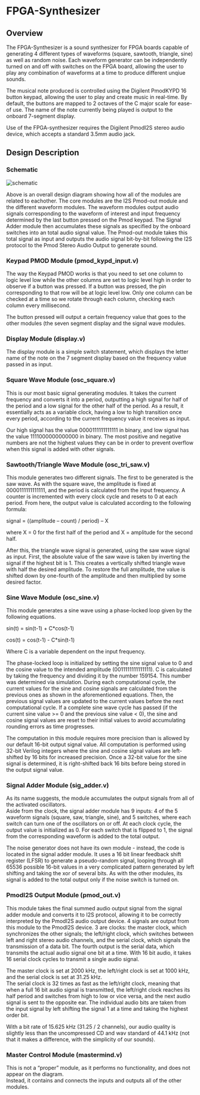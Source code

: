 # FPGA-Synthesizer
## Overview

The FPGA-Synthesizer is a sound synthesizer for FPGA boards capable of generating 4 different types of waveforms
(square, sawtooth, triangle, sine) as well as random noise. Each waveform generator can be independently turned on
and off with switches on the FPGA board, allowing the user to play any combination of waveforms at a time to
produce different unqiue sounds.  

The musical note produced is controlled using the Digilent PmodKYPD 16 button keypad,
allowing the user to play and create music in real-time. By default, the buttons are mapped to 2 octaves of the C
major scale for ease-of use. The name of the note currently being played is output to the onboard 7-segment display.

Use of the FPGA-synthesizer requires the Digilent PmodI2S stereo audio device, which accepts a standard 3.5mm audio jack.

## Design Description
### Schematic
![schematic](https://cloud.githubusercontent.com/assets/10604384/13713739/6f4e9f86-e77f-11e5-9187-544b286e3d0e.png)

Above is an overall design diagram showing how all of the modules are related to eachother. The core modules are the
I2S Pmod-out module and the different waveform modules. 
The waveform modules output audio signals corresponding to the waveform of interest and input frequency
determined by the last button pressed on the Pmod keypad.
The Signal Adder module then accumulates these signals as specified by the onboard switches into an total audio signal value.
The Pmod-out module takes this total signal as input and outputs the audio signal bit-by-bit following the I2S protocol
to the Pmod Stereo Audio Output to generate sound.

### Keypad PMOD Module (pmod_kypd_input.v)
The way the Keypad PMOD works is that you need to set one column to logic level low while the other columns are set to logic
level high in order to observe if a button was pressed. If a button was pressed, the pin corresponding to that row will be at
logic level low. Only one column can be checked at a time so we rotate through each column, checking each column every millisecond.

The button pressed will output a certain frequency value that goes to the other modules (the seven segment display and the
signal wave modules.

### Display Module (display.v)
The display module is a simple switch statement, which displays the letter name of the note on the 7 segment display based
on the frequency value passed in as input.

### Square Wave Module (osc_square.v)
This is our most basic signal generating modules. It takes the current frequency and converts it into a period, outputting
a high signal for half of the period and a low signal for the other half of the period. As a result, it essentially acts as
a variable clock, having a low to high transition once every period, according to the current frequency value it receives as input.

Our high signal has the value 0000111111111111 in binary, and low signal has the value 1111000000000000 in binary.
The most positive and negative numbers are not the highest values they can be in order to prevent overflow when this signal
is added with other signals.

### Sawtooth/Triangle Wave Module (osc_tri_saw.v)
This module generates two different signals.  The first to be generated is the saw wave.  As with the square wave,
the amplitude is fixed at 0000111111111111, and the period is calculated from the input frequency.  A counter is incremented
with every clock cycle and resets to 0 at each period.  From here, the output value is calculated according to the following formula:

signal = ((amplitude – count) / period) – X

where X = 0 for the first half of the period and X = amplitude for the second half.

After this, the triangle wave signal is generated, using the saw wave signal as input.  First, the absolute value of the saw
wave is taken by inverting the signal if the highest bit is 1.  This creates a vertically shifted triangle wave with half the
desired amplitude.  To restore the full amplitude, the value is shifted down by one-fourth of the amplitude and then multiplied
by some desired factor.

### Sine Wave Module (osc_sine.v)
This module generates a sine wave using a phase-locked loop given by the following equations.

sin(t) = sin(t-1) + C*cos(t-1)

cos(t) = cos(t-1) - C*sin(t-1)

Where C is a variable dependent on the input frequency.

The phase-locked loop is initialized by setting the sine signal value to 0 and the cosine value to the intended 
amplitude (0011111111111111). C is calculated by taking the frequency and dividing it by the number 159154. This 
number was determined via simulation. During each computational cycle, the current values for the sine and cosine 
signals are calculated from the previous ones as shown in the aforementioned equations. Then, the previous signal 
values are updated to the current values before the next computational cycle. If a complete sine wave cycle has 
passed (if the current sine value >= 0 and the previous sine value < 0), the sine and cosine signal values are 
reset to their initial values to avoid accumulating rounding errors as time progresses.

The computation in this module requires more precision than is allowed by our default 16-bit output signal value. 
All computation is performed using 32-bit Verilog integers where the sine and cosine signal values are left-shifted 
by 16 bits for increased precision. Once a 32-bit value for the sine signal is determined, it is right-shifted back 
16 bits before being stored in the output signal value.

### Signal Adder Module (sig_adder.v)
As its name suggests, the module accumulates the output signals from all of the activated oscillators.  
Aside from the clock, the signal adder module has 9 inputs: 4 of the 5 waveform signals (square, saw, triangle, sine), 
and 5 switches, where each switch can turn one of the oscillators on or off.  At each clock cycle, the output value is 
initialized as 0.  For each switch that is flipped to 1, the signal from the corresponding waveform is added to the 
total output.

The noise generator does not have its own module - instead, the code is located in the signal adder module. 
It uses a 16 bit linear feedback shift register (LFSR) to generate a pseudo-random signal, looping through all 
65536 possible 16-bit values in a very complicated pattern generated by left shifting and taking the xor of several bits. 
As with the other modules, its signal is added to the total output only if the noise switch is turned on.

### PmodI2S Output Module (pmod_out.v)
This module takes the final summed audio output signal from the signal adder module and converts it to I2S protocol, 
allowing it to be correctly interpreted by the PmodI2S audio output device.  4 signals are output from this module to 
the PmodI2S device.  3 are clocks: the master clock, which synchronizes the other signals; the left/right clock, which 
switches between left and right stereo audio channels, and the serial clock, which signals the transmission of a data bit.
The fourth output is the serial data, which transmits the actual audio signal one bit at a time.  With 16 bit audio, it 
takes 16 serial clock cycles to transmit a single audio signal.

The master clock is set at 2000 kHz, the left/right clock is set at 1000 kHz, and the serial clock is set at 31.25 kHz.  
The serial clock is 32 times as fast as the left/right clock, meaning that when a full 16 bit audio signal is transmitted, 
the left/right clock reaches its half period and switches from high to low or vice versa, and the next audio signal is sent 
to the opposite ear.  The individual audio bits are taken from the input signal by left shifting the signal 1 at a time and 
taking the highest order bit.

With a bit rate of 15.625 kHz (31.25 / 2 channels), our audio quality is slightly less than the uncompressed CD and wav 
standard of 44.1 kHz (not that it makes a difference, with the simplicity of our sounds).

### Master Control Module (mastermind.v)
This is not a “proper” module, as it performs no functionality, and does not appear on the diagram.  
Instead, it contains and connects the inputs and outputs all of the other modules.

